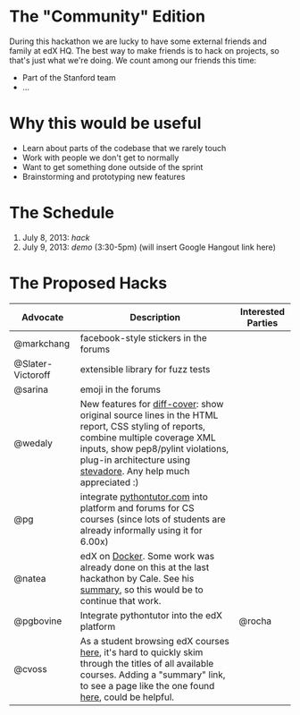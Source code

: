 # The "Community" Edition
During this hackathon we are lucky to have some external friends and family at edX HQ. The best way to make friends is to hack on projects, so that's just what we're doing. We count among our friends this time:
* Part of the Stanford team
* ...

# Why this would be useful
* Learn about parts of the codebase that we rarely touch
* Work with people we don't get to normally
* Want to get something done outside of the sprint
* Brainstorming and prototyping new features

# The Schedule
1. July 8, 2013: *hack*
2. July 9, 2013: *demo* (3:30-5pm) (will insert Google Hangout link here)

# The Proposed Hacks

| Advocate | Description | Interested Parties |
|----------|-------------|--------------------|
| @markchang | facebook-style stickers in the forums | |
| @Slater-Victoroff | extensible library for fuzz tests | |
| @sarina | emoji in the forums | |
| @wedaly | New features for [diff-cover](https://github.com/edx/diff-cover): show original source lines in the HTML report, CSS styling of reports, combine multiple coverage XML inputs, show pep8/pylint violations, plug-in architecture using [stevadore](http://stevedore.readthedocs.org/en/latest/).  Any help much appreciated :) | |
| @pg | integrate [pythontutor.com](http://pythontutor.com/) into platform and forums for CS courses (since lots of students are already informally using it for 6.00x) | |
| @natea | edX on [Docker](http://docker.io). Some work was already done on this at the last hackathon by Cale. See his [summary](https://edx-wiki.atlassian.net/wiki/display/ENG/How+we+deal+with+tons+of+services+on+setup+with+Docker), so this would be to continue that work. | |
| @pgbovine| Integrate pythontutor into the edX platform | @rocha |
| @cvoss | As a student browsing edX courses [here](https://www.edx.org/course-list/allschools/allsubjects/allcourses), it's hard to quickly skim through the titles of all available courses. Adding a "summary" link, to see a page like the one found [here](http://www.class-central.com/initiative/edx), could be helpful.